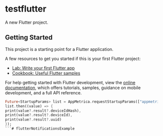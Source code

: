 # testflutter

A new Flutter project.

## Getting Started

This project is a starting point for a Flutter application.

A few resources to get you started if this is your first Flutter project:

- [Lab: Write your first Flutter app](https://docs.flutter.dev/get-started/codelab)
- [Cookbook: Useful Flutter samples](https://docs.flutter.dev/cookbook)

For help getting started with Flutter development, view the
[online documentation](https://docs.flutter.dev/), which offers tutorials,
samples, guidance on mobile development, and a full API reference.

```dart
Future<StartupParams> list = AppMetrica.requestStartupParams(["appmetrica_device_id_hash", "appmetrica_device_id", "appmetrica_uuid"]);
list.then((value) => {
print(value?.result?.deviceIdHash),
print(value?.result?.deviceId),
print(value?.result?.uuid)
});
```# flutterNotificationsExample
